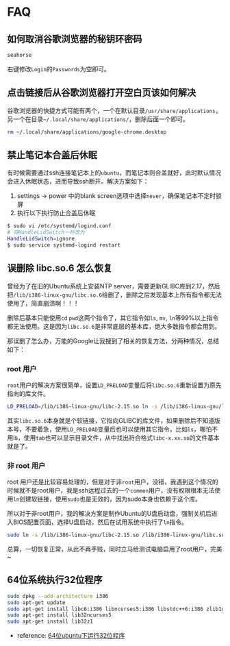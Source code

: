 # FAQ

<!-- toc -->

## 如何取消谷歌浏览器的秘钥环密码

``` bash
seahorse
```

右键修改`Login`的`Passwords`为空即可。

## 点击链接后从谷歌浏览器打开空白页该如何解决

谷歌浏览器的快捷方式可能有两个，一个在默认目录`/usr/share/applications`，另一个在目录`~/.local/share/applications/`，删除后面一个即可。

``` bash
rm ~/.local/share/applications/google-chrome.desktop
```

## 禁止笔记本合盖后休眠

有时候需要通过ssh连接笔记本上的`ubuntu`，而笔记本则合盖就好，此时默认情况会进入休眠状态，进而导致ssh断开。解决方案如下：

1. settings -> power 中的blank screen选项中选择`never`，确保笔记本不定时锁屏
2. 执行以下执行防止合盖后休眠

``` bash
$ sudo vi /etc/systemd/logind.conf
# 将HandleLidSwitch一栏改为
HandleLidSwitch=ignore
$ sudo service systemd-logind restart
```

## 误删除 libc.so.6 怎么恢复

曾经为了在旧的Ubuntu系统上安装NTP server，需要更新GLIBC库到2.17，然后把`/lib/i386-linux-gnu/libc.so.6`给删了，删除之后发现基本上所有指令都无法使用了，简直崩溃啊！！！

删除后基本只能使用`cd` `pwd`这两个指令了，其它指令如`ls`, `mv`, `ln`等99%以上指令都无法使用。这是因为`libc.so.6`是非常底层的基本库，绝大多数指令都会用到。

那误删了怎么办，万能的Google让我搜到了相关的恢复方法，分两种情况，总结如下：

### root 用户

`root`用户的解决方案很简单，设置`LD_PRELOAD`变量后将`libc.so.6`重新设置为原先指向的库文件。

```bash
LD_PRELOAD=/lib/i386-linux-gnu/libc-2.15.so ln -s /lib/i386-linux-gnu/libc-2.15.so /lib/i386-linux-gnu/libc.so.6
```

其实`libc.so.6`本身就是个软链接，它指向GLIBC的库文件，如果删除后不知道版本号，不要着急，使用`LD_PRELOAD`变量后也可以使用其它指令，比如`ls`，哪怕不用ls，使用`tab`也可以显示目录文件，从中找出符合格式`libc-x.xx.so`的文件基本就是了。

### 非 root 用户

root 用户还是比较容易处理的，但是对于非`root`用户，没错，我遇到这个情况的时候就不是root用户，我是ssh远程过去的一个`common`用户，没有权限根本无法使用`ln`创建软链接，使用`sudo`也是无效的，因为sudo本身也依赖于这个库。

所以对于非root用户，我的解决方案是制作Ubuntu的U盘启动盘，强制关机后进入BIOS配置页面，选择U盘启动，然后在试用系统中执行了`ln`指令。

```bash
sudo ln -s /lib/i386-linux-gnu/libc-2.15.so /lib/i386-linux-gnu/libc.so.6
```

总算，一切恢复正常，从此不再手贱，同时立马给测试电脑启用了root用户，完美~

## 64位系统执行32位程序

```bash
sudo dpkg --add-architecture i386
sudo apt-get update
sudo apt-get install libc6:i386 libncurses5:i386 libstdc++6:i386 zlib1g:i386
sudo apt-get install lib32ncurses5
sudo apt-get install lib32z1
```

- reference: [64位ubuntu下运行32位程序](https://blog.csdn.net/u013112749/article/details/89921308)
